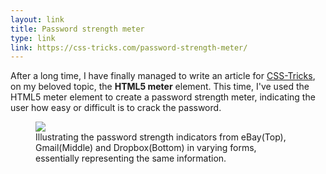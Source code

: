 ```yaml
---
layout: link
title: Password strength meter
type: link
link: https://css-tricks.com/password-strength-meter/
---
```


After a long time, I have finally managed to write an article for [CSS-Tricks](https://css-tricks.com/), on my
beloved topic, the **HTML5 meter** element. This time, I've used the HTML5 meter element
to create a password strength meter, indicating the user how easy or difficult
is to crack the password.

<figure>
    <img src="http://res.cloudinary.com/dw9fem4ki/image/upload/c_scale,w_800/v1448118010/password-strength-meters_trp34k.png">
    <figcaption>Illustrating the password strength indicators from eBay(Top), Gmail(Middle) and Dropbox(Bottom)
    in varying forms, essentially representing the same information.</figcaption>
</figure>
